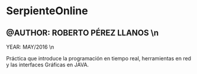 # SerpienteOnline
  ## @AUTHOR: ROBERTO PÉREZ LLANOS \n
  YEAR: MAY/2016 \n
  
Práctica que introduce la programación en tiempo real, herramientas en red y las interfaces Gráficas en JAVA.
